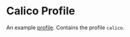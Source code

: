 # Calico Profile
An example [profile](https://github.com/weaveworks/profiles). Contains the profile `calico`.